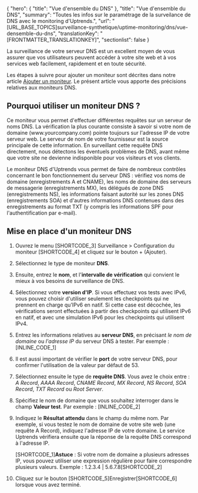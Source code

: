 {
  "hero": {
    "title": "Vue d'ensemble du DNS"
  },
  "title": "Vue d'ensemble du DNS",
  "summary": "Toutes les infos sur le paramétrage de la surveilance de DNS avec le monitoring d'Uptrends.",
  "url": "[URL_BASE_TOPICS]surveillance-synthetique/uptime-monitoring/dns/vue-densemble-du-dns",
  "translationKey": "[FRONTMATTER_TRANSLATIONKEY]",
  "sectionlist": false
}

La surveillance de votre serveur DNS est un excellent moyen de vous assurer que vos utilisateurs peuvent accéder à votre site web et à vos services web facilement, rapidement et en toute sécurité.

Les étapes à suivre pour ajouter un moniteur sont décrites dans notre article [Ajouter un moniteur]([LINK_URL_1]). Le présent article vous apporte des précisions relatives aux moniteurs DNS.

## Pourquoi utiliser un moniteur DNS ?

Ce moniteur vous permet d'effectuer différentes requêtes sur un serveur de noms DNS. La vérification la plus courante consiste à savoir si votre nom de domaine (www\.yourcompany.com) pointe toujours sur l'adresse IP de votre serveur web. Le serveur de nom de votre fournisseur est la source principale de cette information. En surveillant cette requête DNS directement, nous détectons les éventuels problèmes de DNS, avant même que votre site ne devienne indisponible pour vos visiteurs et vos clients.

Le moniteur DNS d'Uptrends vous permet de faire de nombreux contrôles concernant le bon fonctionnement du serveur DNS : vérifiez vos noms de domaine (enregistrements A et CNAME), les noms de domaine des serveurs de messagerie (enregistrements MX), les délégués de zone DNS (enregistrements NS), les informations faisant autorité sur les zones DNS (enregistrements SOA) et d'autres informations DNS contenues dans des enregistrements au format TXT (y compris les informations SPF pour l'authentification par e-mail).

## Mise en place d'un moniteur DNS

1. Ouvrez le menu [SHORTCODE_3] Surveillance > Configuration du moniteur [SHORTCODE_4] et cliquez sur le bouton + (Ajouter).
2. Sélectionnez le type de moniteur **DNS**.
3. Ensuite, entrez le **nom**, et l'**intervalle de vérification** qui convient le mieux à vos besoins de surveillance de DNS.
4. Sélectionnez votre **version d'IP**. Si vous effectuez vos tests avec IPv6, vous pouvez choisir d'utiliser seulement les checkpoints qui ne prennent en charge qu’IPv6 en natif. Si cette case est décochée, les vérifications seront effectuées à partir des checkpoints qui utilisent IPv6 en natif, et avec une simulation IPv6 pour les checkpoints qui utilisent IPv4.
5. Entrez les informations relatives au **serveur DNS**, en précisant *le nom de domaine* ou *l'adresse IP* du serveur DNS à tester. Par exemple : [INLINE_CODE_1]
6. Il est aussi important de vérifier le **port** de votre serveur DNS, pour confirmer l'utilisation de la valeur par défaut de 53.
7. Sélectionnez ensuite le type de **requête DNS**. Vous avez le choix entre : *A Record*, *AAAA Record*, *CNAME Record*, *MX Record*, *NS Record*, *SOA Record*, *TXT Record* ou *Root Server*.
8. Spécifiez le nom de domaine que vous souhaitez interroger dans le champ **Valeur test**. Par exemple : [INLINE_CODE_2]
9. Indiquez le **Résultat attendu** dans le champ du même nom.
   Par exemple, si vous testez le nom de domaine de votre site web (une requête A Record), indiquez l'adresse IP de votre domaine. Le service Uptrends vérifiera ensuite que la réponse de la requête DNS correspond à l'adresse IP.

   [SHORTCODE_1]**Astuce** : Si votre nom de domaine a plusieurs adresses IP, vous pouvez utiliser une expression régulière pour faire correspondre plusieurs valeurs.
   Exemple : 1.2.3.4 \| 5.6.7.8[SHORTCODE_2]
10. Cliquez sur le bouton [SHORTCODE_5]Enregistrer[SHORTCODE_6] lorsque vous avez terminé.
